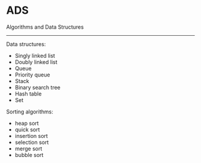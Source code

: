 # ADS
Algorithms and Data Structures
________________________________________________________________________________________

Data structures:
 - Singly linked list
 - Doubly linked list
 - Queue
 - Priority queue
 - Stack
 - Binary search tree
 - Hash table
 - Set
 
Sorting algorithms:
 - heap sort
 - quick sort
 - insertion sort
 - selection sort
 - merge sort
 - bubble sort

